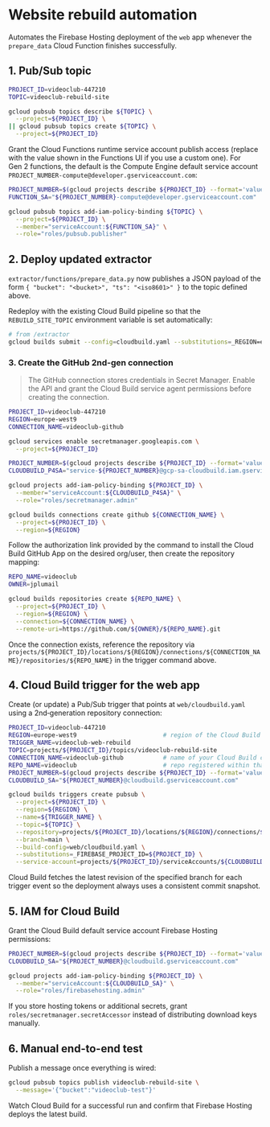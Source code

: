# Website rebuild automation

Automates the Firebase Hosting deployment of the `web` app whenever the `prepare_data` Cloud Function finishes successfully.

## 1. Pub/Sub topic

```bash
PROJECT_ID=videoclub-447210
TOPIC=videoclub-rebuild-site

gcloud pubsub topics describe ${TOPIC} \
  --project=${PROJECT_ID} \
|| gcloud pubsub topics create ${TOPIC} \
  --project=${PROJECT_ID}
```

Grant the Cloud Functions runtime service account publish access (replace with the value shown in the Functions UI if you use a custom one). For Gen 2 functions, the default is the Compute Engine default service account `PROJECT_NUMBER-compute@developer.gserviceaccount.com`:

```bash
PROJECT_NUMBER=$(gcloud projects describe ${PROJECT_ID} --format='value(projectNumber)')
FUNCTION_SA="${PROJECT_NUMBER}-compute@developer.gserviceaccount.com"

gcloud pubsub topics add-iam-policy-binding ${TOPIC} \
  --project=${PROJECT_ID} \
  --member="serviceAccount:${FUNCTION_SA}" \
  --role="roles/pubsub.publisher"
```

## 2. Deploy updated extractor

`extractor/functions/prepare_data.py` now publishes a JSON payload of the form `{ "bucket": "<bucket>", "ts": "<iso8601>" }` to the topic defined above.

Redeploy with the existing Cloud Build pipeline so that the `REBUILD_SITE_TOPIC` environment variable is set automatically:

```bash
# from /extractor
gcloud builds submit --config=cloudbuild.yaml --substitutions=_REGION=europe-west9,_BUCKET=videoclub-test
```

### 3. Create the GitHub 2nd-gen connection

> The GitHub connection stores credentials in Secret Manager. Enable the API and grant the Cloud Build service agent permissions before creating the connection.

```bash
PROJECT_ID=videoclub-447210
REGION=europe-west9
CONNECTION_NAME=videoclub-github

gcloud services enable secretmanager.googleapis.com \
  --project=${PROJECT_ID}

PROJECT_NUMBER=$(gcloud projects describe ${PROJECT_ID} --format='value(projectNumber)')
CLOUDBUILD_P4SA="service-${PROJECT_NUMBER}@gcp-sa-cloudbuild.iam.gserviceaccount.com"

gcloud projects add-iam-policy-binding ${PROJECT_ID} \
  --member="serviceAccount:${CLOUDBUILD_P4SA}" \
  --role="roles/secretmanager.admin"

gcloud builds connections create github ${CONNECTION_NAME} \
  --project=${PROJECT_ID} \
  --region=${REGION}
```

Follow the authorization link provided by the command to install the Cloud Build GitHub App on the desired org/user, then create the repository mapping:

```bash
REPO_NAME=videoclub
OWNER=jplumail

gcloud builds repositories create ${REPO_NAME} \
  --project=${PROJECT_ID} \
  --region=${REGION} \
  --connection=${CONNECTION_NAME} \
  --remote-uri=https://github.com/${OWNER}/${REPO_NAME}.git
```

Once the connection exists, reference the repository via `projects/${PROJECT_ID}/locations/${REGION}/connections/${CONNECTION_NAME}/repositories/${REPO_NAME}` in the trigger command above.

## 4. Cloud Build trigger for the web app

Create (or update) a Pub/Sub trigger that points at `web/cloudbuild.yaml` using a 2nd‑generation repository connection:

```bash
PROJECT_ID=videoclub-447210
REGION=europe-west9                        # region of the Cloud Build connection
TRIGGER_NAME=videoclub-web-rebuild
TOPIC=projects/${PROJECT_ID}/topics/videoclub-rebuild-site
CONNECTION_NAME=videoclub-github           # name of your Cloud Build connection
REPO_NAME=videoclub                        # repo registered within that connection
PROJECT_NUMBER=$(gcloud projects describe ${PROJECT_ID} --format='value(projectNumber)')
CLOUDBUILD_SA="${PROJECT_NUMBER}@cloudbuild.gserviceaccount.com"

gcloud builds triggers create pubsub \
  --project=${PROJECT_ID} \
  --region=${REGION} \
  --name=${TRIGGER_NAME} \
  --topic=${TOPIC} \
  --repository=projects/${PROJECT_ID}/locations/${REGION}/connections/${CONNECTION_NAME}/repositories/${REPO_NAME} \
  --branch=main \
  --build-config=web/cloudbuild.yaml \
  --substitutions=_FIREBASE_PROJECT_ID=${PROJECT_ID} \
  --service-account=projects/${PROJECT_ID}/serviceAccounts/${CLOUDBUILD_SA}
```

Cloud Build fetches the latest revision of the specified branch for each trigger event so the deployment always uses a consistent commit snapshot.

## 5. IAM for Cloud Build

Grant the Cloud Build default service account Firebase Hosting permissions:

```bash
PROJECT_NUMBER=$(gcloud projects describe ${PROJECT_ID} --format='value(projectNumber)')
CLOUDBUILD_SA="${PROJECT_NUMBER}@cloudbuild.gserviceaccount.com"

gcloud projects add-iam-policy-binding ${PROJECT_ID} \
  --member="serviceAccount:${CLOUDBUILD_SA}" \
  --role="roles/firebasehosting.admin"
```

If you store hosting tokens or additional secrets, grant `roles/secretmanager.secretAccessor` instead of distributing download keys manually.

## 6. Manual end-to-end test

Publish a message once everything is wired:

```bash
gcloud pubsub topics publish videoclub-rebuild-site \
  --message='{"bucket":"videoclub-test"}'
```

Watch Cloud Build for a successful run and confirm that Firebase Hosting deploys the latest build.
